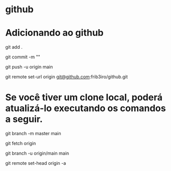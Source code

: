 # github

# Adicionando ao github

git add .

git commit -m ""

git push -u origin main

git remote set-url origin git@github.com:frib3iro/github.git

# Se você tiver um clone local, poderá atualizá-lo executando os comandos a seguir.

git branch -m master main

git fetch origin

git branch -u origin/main main

git remote set-head origin -a
